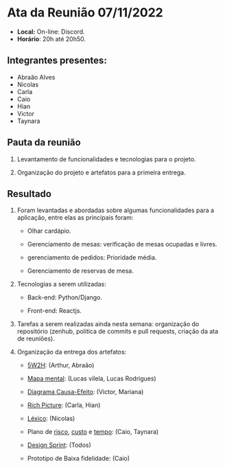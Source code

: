 # Ata da Reunião 07/11/2022

- **Local:** On-line: Discord.
- **Horário**: 20h até 20h50.

## Integrantes presentes: 
- Abraão Alves
- Nicolas 
- Carla
- Caio
- Hian
- Victor
- Taynara

## Pauta da reunião

1. Levantamento de funcionalidades e tecnologias para o projeto.

2. Organização do projeto e artefatos para a primeira entrega.

## Resultado

1. Foram levantadas e abordadas sobre algumas funcionalidades para a aplicação, entre elas as principais foram:

    * Olhar cardápio.

    * Gerenciamento de mesas: verificação de mesas ocupadas e livres.

    * gerenciamento de pedidos: Prioridade média. 

    * Gerenciamento de reservas de mesa.


2. Tecnologias a serem utilizadas:

    * Back-end: Python/Django.

    * Front-end: Reactjs.

3. Tarefas a serem realizadas ainda nesta semana: organização do repositório (zenhub, politica de commits e pull requests, criação da ata de reuniões).

4. Organização da entrega dos artefatos:

    * [5W2H](https://unbarqdsw2022-2.github.io/2022.2_G5_SoftSteakHouse/#/base/abordagem-geral/5w2h): (Arthur, Abraão)

    * [Mapa mental](https://unbarqdsw2022-2.github.io/2022.2_G5_SoftSteakHouse/#/base/abordagem-geral/mapa_mental): (Lucas vilela, Lucas Rodrigues)

    * [Diagrama Causa-Efeito](https://unbarqdsw2022-2.github.io/2022.2_G5_SoftSteakHouse/#/base/abordagem-geral/causa_efeito): (Victor, Mariana)

    * [Rich Picture](https://unbarqdsw2022-2.github.io/2022.2_G5_SoftSteakHouse/#/base/abordagem-geral/rich_picture): (Carla, Hian)

    * [Léxico](https://unbarqdsw2022-2.github.io/2022.2_G5_SoftSteakHouse/#/base/abordagem-geral/lexicos): (Nicolas)

    * Plano de [risco](https://unbarqdsw2022-2.github.io/2022.2_G5_SoftSteakHouse/#/base/abordagem-geral/plano_riscos), [custo](https://unbarqdsw2022-2.github.io/2022.2_G5_SoftSteakHouse/#/base/abordagem-geral/plano_custo) e [tempo](https://unbarqdsw2022-2.github.io/2022.2_G5_SoftSteakHouse/#/base/abordagem-geral/plano_tempo): (Caio, Taynara)

    * [Design Sprint](https://unbarqdsw2022-2.github.io/2022.2_G5_SoftSteakHouse/#/base/abordagem-geral/design_sprint): (Todos)

    * Prototipo de Baixa fidelidade: (Caio)